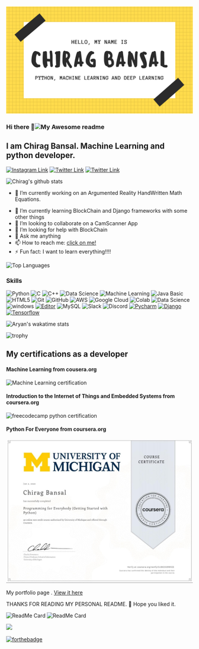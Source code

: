 <!-- ## नमस्ते, I'm Chirag BAnsal  👨‍💻 -->
![Chirag Bansal](https://github.com/ChiragB254/ChiragB254/blob/main/image/1.png?raw=true)

### Hi there 👋![My Awesome readme](https://cdn.rawgit.com/sindresorhus/awesome/d7305f38d29fed78fa85652e3a63e154dd8e8829/media/badge.svg)
## I am Chirag Bansal. Machine Learning and python developer. 


[![Instagram Link](https://img.shields.io/badge/Instagram/ChiragBansal%20-%23E4405F.svg?&style=flat&logo=Instagram&logoColor=white)](https://www.instagram.com/chirag_bansal254/)
[![Twitter Link](https://img.shields.io/badge/Twitter/Chirag04%20-%23E4405F.svg?&style=flat&logo=Twitter&logoColor=white)](https://twitter.com/ChiragB254)
[![Twitter Link](https://img.shields.io/badge/LinkedIn/Chirag04%20-%23E4405F.svg?&style=flat&logo=LinkedIn&logoColor=white)](https://www.linkedin.com/in/chirag-bansal-04a48b16b/)



![Chirag's github stats](https://github-readme-stats.vercel.app/api?username=ChiragB254&count_private=true&show_icons=true&theme=tokyonight&bg_color=00000000)


- 🔭 I’m currently working on an Argumented Reality HandWritten Math Equations. 
<!-- It is one of my repo. check it out. -->
- 🌱 I’m currently learning BlockChain and Django frameworks with some other things
- 👯 I’m looking to collaborate on a CamScanner App
- 🤔 I’m looking for help with BlockChain
- 💬 Ask me anything
- 📫 How to reach me: [click on me!](mailto:bansaltechnical24gmail.com)
- ⚡ Fun fact: I want to learn everything!!!!

![Top Languages](https://github-readme-stats.vercel.app/api/top-langs/?username=ChiragB254&bg_color=00000000&theme=synthwave)

### Skills
  
  ![Python](https://img.shields.io/badge/-Python-black?style=flat-square&logo=Python)
  ![C](https://img.shields.io/badge/-C-000?&logo=C)
  ![C++](https://img.shields.io/badge/-C++-00599C?style=flat-square&logo=c)
  ![Data Science](https://img.shields.io/badge/-Data%20Science-brightgreen)
  ![Machine Learning](https://img.shields.io/badge/-MachineLearning-blue?style=flat-oval&logo=machinelearning&logoColor=white)
  ![Java Basic](https://img.shields.io/badge/-java-E34A86?style=flat-square&logo=java)
  ![HTML5](https://img.shields.io/badge/-HTML5-E34F26?style=flat-square&logo=html5&logoColor=white)
  ![Git](https://img.shields.io/badge/-Git-black?style=flat-square&logo=git&logoColor=white)
  ![GitHub](https://img.shields.io/badge/-GitHub-181717?style=flat-oval&logo=github&logoColor=white)
  ![AWS](https://img.shields.io/badge/Learning-AWS-FF9900?style=flat-square&logo=amazon-aws&logoColor=white)
  ![Google Cloud](https://img.shields.io/badge/Google%20Cloud-black?style=flat-square&logo=google-cloud)
  ![Colab](https://img.shields.io/badge/-Colab-43853d?style=flat-oval&logo=colab&logoColor=white)
  ![Data Science](https://img.shields.io/badge/-datascience-563D7C?style=flat-oval&logo=datascience)
  ![windows](https://img.shields.io/badge/-blue?style=flat-square&logo=windows)
  [![Editor](https://img.shields.io/badge/Editor-VSCode-blue?style=flat-square&logo=visual-studio-code&logoColor=white)](https://code.visualstudio.com/)
  ![MySQL](https://img.shields.io/badge/-MySQL-black?style=flat-square&logo=mysql)
  ![Slack](https://img.shields.io/badge/-Slack-E01563?style=flat-square&logo=Slack&logoColor=white)
  ![Discord](https://img.shields.io/badge/-Discord-E01863?style=flat-square&logo=Discord&logoColor=white)
  [![Pycharm](https://img.shields.io/badge/IDE-PyCharm-yellow?style=flat-square&logo=JetBrains)](https://www.jetbrains.com/pycharm/)
  [![Django](https://img.shields.io/badge/-Flask-000800?style=flat-oval&logo=Django&logoColor=ffffff)](https://django.palletsprojects.com/)
  [![Tensorflow](https://img.shields.io/badge/-Tensorflow-366CE5?style=flat-square&logo=Tensorflow&logoColor=ffffff)](https://tensorflow.org/)



![Aryan's wakatime stats](https://github-readme-stats.vercel.app/api/wakatime?username=Aryankapoor&bg_color=00000000&theme=cobalt)

![trophy](https://github-profile-trophy.vercel.app/?username=Aryankpoor&theme=onedark)

  ## My certifications as a developer

  #### Machine Learning from cousera.org
  ![Machine Learning certification](https://github.com/ChiragB254/ChiragB254/blob/main/image/3.png?raw=true)
  
  #### Introduction to the Internet of Things and Embedded Systems from coursera.org
  ![freecodecamp python certification](https://github.com/ChiragB254/ChiragB254/blob/main/image/4.png?raw=true)
  
  #### Python For Everyone from coursera.org
  ![Python For Everyone certification](https://github.com/ChiragB254/ChiragB254/blob/main/image/2.jpeg?raw=true)
  
 <!-- My codepen account:  [codepen - Aryan Kapoor](https://codepen.io/codewitharyann) 
 <img src="https://img.icons8.com/color/48/000000/codepen.png"> -->

 My portfolio page .  [View it here](https://chiragbansal.co/)

 THANKS FOR READING MY PERSONAL README. :slightly_smiling_face: Hope you liked it.

 ![ReadMe Card](https://github-readme-stats.vercel.app/api/pin/?username=ChiragB254&repo=Face_Detection&theme=radical)
 ![ReadMe Card](https://github-readme-stats.vercel.app/api/pin/?username=ChiragB254&repo=Foiler-Diseases-in-Apple-Leaf&theme=material-palenight)

<a href="https://github.com/DenverCoder1/github-readme-streak-stats">
    <img src="https://github-readme-streak-stats.herokuapp.com/?user=Aryankpoor&theme=dark"/>
</a>

[![forthebadge](https://forthebadge.com/images/badges/made-with-markdown.svg)](https://forthebadge.com)

<!--
**ChiragB254/ChiragB254** is a ✨ _special_ ✨ repository because its `README.md` (this file) appears on your GitHub profile.

Here are some ideas to get you started:

- 🔭 I’m currently working on ...
- 🌱 I’m currently learning ...
- 👯 I’m looking to collaborate on ...
- 🤔 I’m looking for help with ...
- 💬 Ask me about ...
- 📫 How to reach me: ...
- 😄 Pronouns: ...
- ⚡ Fun fact: ...
-->
